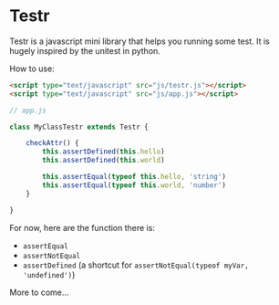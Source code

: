 # Testr

Testr is a javascript mini library that helps you running some test. It is hugely inspired by the unitest in python.

How to use:

```html
<script type="text/javascript" src="js/testr.js"></script>
<script type="text/javascript" src="js/app.js"></script>
```

```js
// app.js

class MyClassTestr extends Testr {

    checkAttr() {
        this.assertDefined(this.hello)
        this.assertDefined(this.world)

        this.assertEqual(typeof this.hello, 'string')
        this.assertEqual(typeof this.world, 'number')
    }

}
```


For now, here are the function there is:

- `assertEqual`
- `assertNotEqual`
- `assertDefined` (a shortcut for `assertNotEqual(typeof myVar, 'undefined')`)

More to come...
